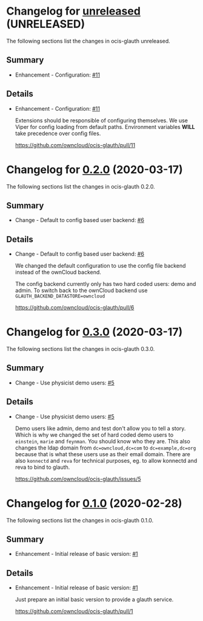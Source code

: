 # Changelog for [unreleased] (UNRELEASED)

The following sections list the changes in ocis-glauth unreleased.

[unreleased]: https://github.com/owncloud/ocis-glauth/compare/v0.2.0...master

## Summary

* Enhancement - Configuration: [#11](https://github.com/owncloud/ocis-glauth/pull/11)

## Details

* Enhancement - Configuration: [#11](https://github.com/owncloud/ocis-glauth/pull/11)

   Extensions should be responsible of configuring themselves. We use Viper for config loading
   from default paths. Environment variables **WILL** take precedence over config files.

   https://github.com/owncloud/ocis-glauth/pull/11

# Changelog for [0.2.0] (2020-03-17)

The following sections list the changes in ocis-glauth 0.2.0.

[0.2.0]: https://github.com/owncloud/ocis-glauth/compare/v0.3.0...v0.2.0

## Summary

* Change - Default to config based user backend: [#6](https://github.com/owncloud/ocis-glauth/pull/6)

## Details

* Change - Default to config based user backend: [#6](https://github.com/owncloud/ocis-glauth/pull/6)

   We changed the default configuration to use the config file backend instead of the ownCloud
   backend.

   The config backend currently only has two hard coded users: demo and admin. To switch back to the
   ownCloud backend use `GLAUTH_BACKEND_DATASTORE=owncloud`

   https://github.com/owncloud/ocis-glauth/pull/6

# Changelog for [0.3.0] (2020-03-17)

The following sections list the changes in ocis-glauth 0.3.0.

[0.3.0]: https://github.com/owncloud/ocis-glauth/compare/v0.1.0...v0.3.0

## Summary

* Change - Use physicist demo users: [#5](https://github.com/owncloud/ocis-glauth/issues/5)

## Details

* Change - Use physicist demo users: [#5](https://github.com/owncloud/ocis-glauth/issues/5)

   Demo users like admin, demo and test don't allow you to tell a story. Which is why we changed the
   set of hard coded demo users to `einstein`, `marie` and `feynman`. You should know who they are.
   This also changes the ldap domain from `dc=owncloud,dc=com` to `dc=example,dc=org` because
   that is what these users use as their email domain. There are also `konnectd` and `reva` for
   technical purposes, eg. to allow konnectd and reva to bind to glauth.

   https://github.com/owncloud/ocis-glauth/issues/5

# Changelog for [0.1.0] (2020-02-28)

The following sections list the changes in ocis-glauth 0.1.0.

[0.1.0]: https://github.com/owncloud/ocis-glauth/compare/178b6ccde34b64a88e8c14a9acb5857a4c6a3164...v0.1.0

## Summary

* Enhancement - Initial release of basic version: [#1](https://github.com/owncloud/ocis-glauth/pull/1)

## Details

* Enhancement - Initial release of basic version: [#1](https://github.com/owncloud/ocis-glauth/pull/1)

   Just prepare an initial basic version to provide a glauth service.

   https://github.com/owncloud/ocis-glauth/pull/1

